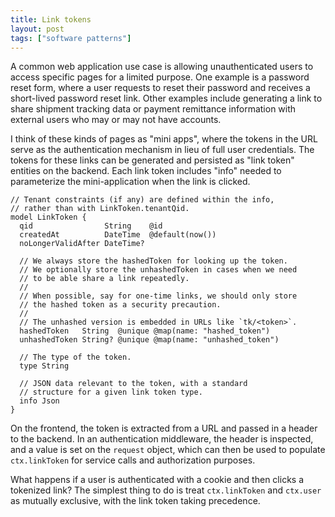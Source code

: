 ```yaml
---
title: Link tokens
layout: post
tags: ["software patterns"]
---
```


A common web application use case is allowing unauthenticated users to access specific pages for a limited purpose. One example is a password reset form, where a user requests to reset their password and receives a short-lived password reset link. Other examples include generating a link to share shipment tracking data or payment remittance information with external users who may or may not have accounts.

I think of these kinds of pages as "mini apps", where the tokens in the URL serve as the authentication mechanism in lieu of full user credentials. The tokens for these links can be generated and persisted as "link token" entities on the backend. Each link token includes "info" needed to parameterize the mini-application when the link is clicked.

```
// Tenant constraints (if any) are defined within the info,
// rather than with LinkToken.tenantQid.
model LinkToken {
  qid                String    @id
  createdAt          DateTime  @default(now())
  noLongerValidAfter DateTime?

  // We always store the hashedToken for looking up the token.
  // We optionally store the unhashedToken in cases when we need
  // to be able share a link repeatedly.
  //
  // When possible, say for one-time links, we should only store
  // the hashed token as a security precaution.
  //
  // The unhashed version is embedded in URLs like `tk/<token>`.
  hashedToken   String  @unique @map(name: "hashed_token")
  unhashedToken String? @unique @map(name: "unhashed_token")

  // The type of the token.
  type String

  // JSON data relevant to the token, with a standard
  // structure for a given link token type.
  info Json
}
```

On the frontend, the token is extracted from a URL and passed in a header to the backend. In an authentication middleware, the header is inspected, and a value is set on the `request` object, which can then be used to populate `ctx.linkToken` for service calls and authorization purposes.

What happens if a user is authenticated with a cookie and then clicks a tokenized link? The simplest thing to do is treat `ctx.linkToken` and `ctx.user` as mutually exclusive, with the link token taking precedence.
